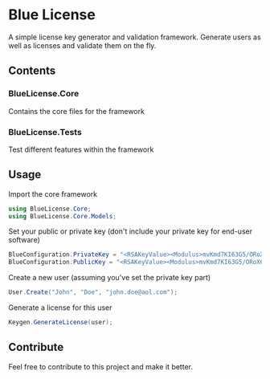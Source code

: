 # Blue License
A simple license key generator and validation framework. Generate users as well as licenses and validate them on the fly.

## Contents
### BlueLicense.Core
Contains the core files for the framework

### BlueLicense.Tests
Test different features within the framework

## Usage
Import the core framework
```c#
using BlueLicense.Core;
using BlueLicense.Core.Models;
```

Set your public or private key (don't include your private key for end-user software)
```c#
BlueConfiguration.PrivateKey = "<RSAKeyValue><Modulus>mvKmd7KI63G5/ORoX6wJ0wGi3eWAeOQtGRo3qqDLVkLGUsVH+s4N2WiSRUjgw0YowWl3zzFhK+QB+R4rg9g1LgPL8KLlcduKX967XI0Ik4aUYNWrmYTkcD7s0AdTqbuMh1Tg6N2MbN2L9keN5EZ9hJ6WdwfDbse59uWA2BltdjE=</Modulus><Exponent>AQAB</Exponent><P>wqFGBWFtPaw1RLHS5KHGVt6BpzS3avCHUitqf0ZAsComosE4uuxhZzzH1JtYriqQ9HJMrPLJm4GX356hhI9pKw==</P><Q>y84yNBHGf8E3OXN/X6Po0Or2LlMKphTMFpL6N7n48ceSq0WQgT+KCX0RfpT6Wj3oG6j1Jqmvq1YQzdpJLTX4Ew==</Q><DP>oAg5ae0tBJvXhO9uR73ZNs5n7xNCiXTS37aBL7uVLwTJleOogNIiWN+6M8+0AClR3R0qfL55FRtexGlLx5Kf1w==</DP><DQ>CVt5QJzEUV9Mqs2bvodnDBiNnwjfB0sTJ8ItzNs0C93O5SA3h0ekjdT5Naefav9GpeZ3AwRtdV9pPBpWm8XLkw==</DQ><InverseQ>JtSeD/slFy+orgNlAgS2x07HnEkF659H7KhCKsdfjITmS2pOOOwR9QX3/Gw6jrYZHGTdLMwbo1JiVyxGa8bsng==</InverseQ><D>iViFTpym2WyZnB0ql4N7wdo1b9O7KW24vAONTGXzV6cg/MV6pEp55DjZTyjmcrGB9s9yL+ppY+pcBWJE2D2SBLKTIPj3FzDCIMmAteUBPET6P8ar/pLrNjh0NROioj9QBUf1mQwG6zJ2nMvPFKufI/tMI0DzN7Li5sqr3DiBuPE=</D></RSAKeyValue>";
BlueConfiguration.PublicKey = "<RSAKeyValue><Modulus>mvKmd7KI63G5/ORoX6wJ0wGi3eWAeOQtGRo3qqDLVkLGUsVH+s4N2WiSRUjgw0YowWl3zzFhK+QB+R4rg9g1LgPL8KLlcduKX967XI0Ik4aUYNWrmYTkcD7s0AdTqbuMh1Tg6N2MbN2L9keN5EZ9hJ6WdwfDbse59uWA2BltdjE=</Modulus><Exponent>AQAB</Exponent></RSAKeyValue>";
```

Create a new user (assuming you've set the private key part)
```c#
User.Create("John", "Doe", "john.doe@aol.com");
```

Generate a license for this user
```c#
Keygen.GenerateLicense(user);
```

## Contribute
Feel free to contribute to this project and make it better.
